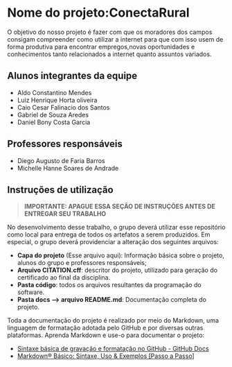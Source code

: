 # Nome do projeto:ConectaRural

O objetivo do nosso projeto é fazer com que os moradores dos campos consigam compreender como utilizar a internet para que com isso usem de forma produtiva para encontrar empregos,novas oportunidades e conhecimentos tanto relacionados a internet quanto assuntos variados.

## Alunos integrantes da equipe

* Aldo Constantino Mendes
* Luiz Henrique Horta oliveira
* Caio Cesar Falinacio dos Santos
* Gabriel de Souza Aredes
* Daniel Bony Costa Garcia

## Professores responsáveis

* Diego Augusto de Faria Barros
* Michelle Hanne Soares de Andrade



## Instruções de utilização 

> **IMPORTANTE: APAGUE ESSA SEÇÃO DE INSTRUÇÕES ANTES DE ENTREGAR SEU TRABALHO**

No desenvolvimento desse trabalho, o grupo deverá utilizar esse repositório como local para entrega de todos os artefatos a serem produzidos. Em especial, o grupo deverá providenciar a alteração dos seguintes arquivos:

* **Capa do projeto** (Esse arquivo aqui): Informação básica sobre o projeto, alunos do grupo e professores responsáveis;
* **Arquivo CITATION.cff**: descritor do projeto, utilizado para geração do certificado ao final da disciplina.
* **Pasta código**: todos os arquivos resultantes da programação do software.
* **Pasta docs --> arquivo README.md**: Documentação completa do projeto.

Toda a documentação do projeto é realizado por meio do Markdown, uma linguagem de formatação adotada pelo GitHub e por diversas outras plataformas. Aprenda Markdown e use-o para documentar o projeto:

* [Sintaxe básica de gravação e formatação no GitHub - GitHub Docs](https://docs.github.com/pt/get-started/writing-on-github/getting-started-with-writing-and-formatting-on-github/basic-writing-and-formatting-syntax)
* [Markdown® Básico: Sintaxe, Uso &amp; Exemplos [Passo a Passo]](https://markdown.net.br/sintaxe-basica/)
